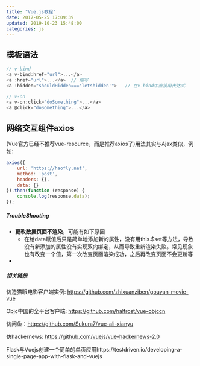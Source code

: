 ```yaml
---
title: "Vue.js教程"
date: 2017-05-25 17:09:39
updated: 2019-10-23 15:48:00
categories: js
---
```


## 模板语法

```javascript
// v-bind
<a v-bind:href="url">...</a>
<a :href="url">...</a>	// 缩写
<a :hidden="shouldHidden==='letshidden'">	// 在v-bind中直接用表达式

// v-on
<a v-on:click="doSomething">...</a>
<a @click="doSomething">...</a>
```

## 网络交互组件axios

(Vue官方已经不推荐vue-resource，而是推荐axios了)用法其实与Ajax类似，例如:

```javascript
axios({
    url: 'https://haofly.net',
    method: 'post',
    headers: {},
    data: {}
}).then(function (response) {
    console.log(response.data);
});
```

##### TroubleShooting

- **更改数据页面不渲染**，可能有如下原因
  - 在给data赋值后只是简单地添加新的属性，没有用this.$set等方法，导致没有新添加的属性没有实现双向绑定，从而导致重新渲染失败。常见现象也有改变一个值，第一次改变页面渲染成功，之后再改变页面不会更新等
- 

##### 相关链接

仿造猫眼电影客户端实例: https://github.com/zhixuanziben/gouyan-movie-vue   

Objc中国的全平台客户端: https://github.com/halfrost/vue-objccn

仿闲鱼：https://github.com/Sukura7/vue-ali-xianyu

仿hackernews: https://github.com/vuejs/vue-hackernews-2.0

Flask与Vuejs创建一个简单的单页应用https://testdriven.io/developing-a-single-page-app-with-flask-and-vuejs